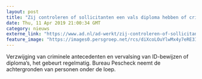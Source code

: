 ```yaml
---
layout: post
title: "Zij controleren of sollicitanten een vals diploma hebben of crimineel verleden"
date: Thu, 11 Apr 2019 21:00:34 GMT
category: nieuws
externe_link: "https://www.ad.nl/ad-werkt/zij-controleren-of-sollicitanten-een-vals-diploma-hebben-of-crimineel-verleden~a0b5edb2/"
feature_image: "https://images0.persgroep.net/rcs/diXcoLOuYlwMx4y7eRE3IFTuZwU/diocontent/144629649/_fitwidth/400/?appId=21791a8992982cd8da851550a453bd7f&quality=0.7"
---
```


Verzwijging van criminele antecedenten en vervalsing van ID-bewijzen of diploma’s, het gebeurt regelmatig. Bureau Pescheck neemt de achtergronden van personen onder de loep.
